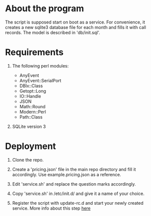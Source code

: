 # About the program
The script is supposed start on boot as a service. For convenience, it creates a new sqlite3 database file for each month and fills it with call records. The model is described in 'db/init.sql'.

# Requirements
1. The following perl modules:
	* AnyEvent
	* AnyEvent::SerialPort
	* DBIx::Class
	* Getopt::Long
	* IO::Handle
	* JSON
	* Math::Round
	* Modern::Perl
	* Path::Class

2. SQLite version 3

# Deployment
1. Clone the repo.

2. Create a 'pricing.json' file in the main repo directory and fill it accordingly.
	Use example.pricing.json as a reference.

3. Edit 'service.sh' and replace the question marks accordingly.

4. Copy 'service.sh' in /etc/init.d/ and give it a name of your choice.

5. Register the script with update-rc.d and start your newly created service.
	More info about this step [here](http://manpages.ubuntu.com/manpages/hardy/man8/update-rc.d.8.html)
